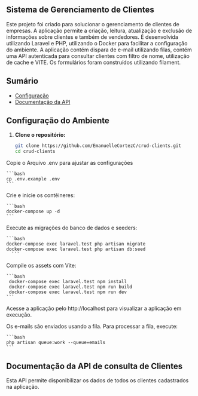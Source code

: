 ## Sistema de Gerenciamento de Clientes

Este projeto foi criado para solucionar o gerenciamento de clientes de empresas. A aplicação permite a criação, leitura, atualização e exclusão de informações sobre clientes e também de vendedores. É desenvolvida utilizando Laravel e PHP, utilizando o Docker para facilitar a configuração do ambiente.
A aplicação contém dispara de e-mail utilizando filas, contém uma API autenticada para consultar clientes com filtro de nome, utilização de cache e VITE. Os formulários foram construídos utilizando filament.

## Sumário

- [Configuração](#configuração-do-ambiente)
- [Documentação da API](documentação-da-api-de-consulta-de-clientes)


## Configuração do Ambiente

1. **Clone o repositório:**

    ```bash
    git clone https://github.com/EmanuelleCortezC/crud-clients.git
    cd crud-clients
    ```
   
Copie o Arquivo .env para ajustar as configurações

    ```bash
    cp .env.example .env
    ```
    
Crie e inicie os contêineres:

    ```bash
    docker-compose up -d
    ```

Execute as migrações do banco de dados e seeders:

    ```bash
    docker-compose exec laravel.test php artisan migrate
    docker-compose exec laravel.test php artisan db:seed
      ```

Compile os assets com Vite:

    ```bash
     docker-compose exec laravel.test npm install
     docker-compose exec laravel.test npm run build
     docker-compose exec laravel.test npm run dev
    ```
      
Acesse a aplicação pelo http://localhost para visualizar a aplicação em execução.

Os e-mails são enviados usando a fila. Para processar a fila, execute:

    ```bash
    php artisan queue:work --queue=emails
    ```

## Documentação da API de consulta de Clientes

Esta API permite disponibilizar os dados de todos os clientes cadastrados na aplicação.

